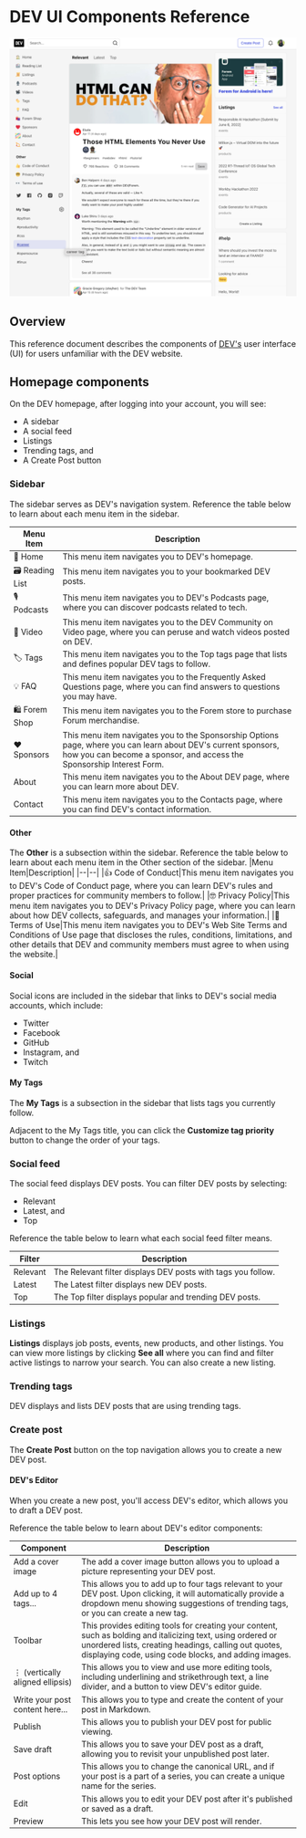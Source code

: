 # DEV UI Components Reference

![DEV's homepage](https://github.com/heykayla/Technical-Writing-Portfolio/blob/main/Images/dev_UI_components_reference/dev_UI_components_reference.png)

## Overview

This reference document describes the components of [DEV's](https://dev.to/) user interface (UI) for users unfamiliar with the DEV website.

## Homepage components

On the DEV homepage, after logging into your account, you will see:

- A sidebar
- A social feed
- Listings
- Trending tags, and
- A Create Post button

### Sidebar

The sidebar serves as DEV's navigation system. Reference the table below to learn about each menu item in the sidebar.

| Menu Item      | Description                                                                                                                                                                             |
| -------------- | --------------------------------------------------------------------------------------------------------------------------------------------------------------------------------------- |
| 🏡 Home        | This menu item navigates you to DEV's homepage.                                                                                                                                         |
| 🗃 Reading List | This menu item navigates you to your bookmarked DEV posts.                                                                                                                              |
| 🎙 Podcasts     | This menu item navigates you to DEV's Podcasts page, where you can discover podcasts related to tech.                                                                                   |
| 🎥 Video       | This menu item navigates you to the DEV Community on Video page, where you can peruse and watch videos posted on DEV.                                                                   |
| 🏷 Tags         | This menu item navigates you to the Top tags page that lists and defines popular DEV tags to follow.                                                                                    |
| 💡 FAQ         | This menu item navigates you to the Frequently Asked Questions page, where you can find answers to questions you may have.                                                              |
| 🛍 Forem Shop   | This menu item navigates you to the Forem store to purchase Forum merchandise.                                                                                                          |
| ❤️ Sponsors    | This menu item navigates you to the Sponsorship Options page, where you can learn about DEV's current sponsors, how you can become a sponsor, and access the Sponsorship Interest Form. |
| About          | This menu item navigates you to the About DEV page, where you can learn more about DEV.                                                                                                 |
| Contact        | This menu item navigates you to the Contacts page, where you can find DEV's contact information.                                                                                        |

#### Other

The **Other** is a subsection within the sidebar. Reference the table below to learn about each menu item in the Other section of the sidebar.
|Menu Item|Description|
|--|--|
|👍 Code of Conduct|This menu item navigates you to DEV's Code of Conduct page, where you can learn DEV's rules and proper practices for community members to follow.|
|🤓 Privacy Policy|This menu item navigates you to DEV's Privacy Policy page, where you can learn about how DEV collects, safeguards, and manages your information.|
|👀 Terms of Use|This menu item navigates you to DEV's Web Site Terms and Conditions of Use page that discloses the rules, conditions, limitations, and other details that DEV and community members must agree to when using the website.|

#### Social

Social icons are included in the sidebar that links to DEV's social media accounts, which include:

- Twitter
- Facebook
- GitHub
- Instagram, and
- Twitch

#### My Tags

The **My Tags** is a subsection in the sidebar that lists tags you currently follow.

Adjacent to the My Tags title, you can click the **Customize tag priority** button to change the order of your tags.

### Social feed

The social feed displays DEV posts. You can filter DEV posts by selecting:

- Relevant
- Latest, and
- Top

Reference the table below to learn what each social feed filter means.

| Filter   | Description                                                  |
| -------- | ------------------------------------------------------------ |
| Relevant | The Relevant filter displays DEV posts with tags you follow. |
| Latest   | The Latest filter displays new DEV posts.                    |
| Top      | The Top filter displays popular and trending DEV posts.      |

### Listings

**Listings** displays job posts, events, new products, and other listings. You can view more listings by clicking **See all** where you can find and filter active listings to narrow your search. You can also create a new listing.

### Trending tags

DEV displays and lists DEV posts that are using trending tags.

### Create post

The **Create Post** button on the top navigation allows you to create a new DEV post.

#### DEV's Editor

When you create a new post, you'll access DEV's editor, which allows you to draft a DEV post.

Reference the table below to learn about DEV's editor components:

| Component                       | Description                                                                                                                                                                                                                  |
| ------------------------------- | ---------------------------------------------------------------------------------------------------------------------------------------------------------------------------------------------------------------------------- |
| Add a cover image               | The add a cover image button allows you to upload a picture representing your DEV post.                                                                                                                                      |
| Add up to 4 tags...             | This allows you to add up to four tags relevant to your DEV post. Upon clicking, it will automatically provide a dropdown menu showing suggestions of trending tags, or you can create a new tag.                            |
| Toolbar                         | This provides editing tools for creating your content, such as bolding and italicizing text, using ordered or unordered lists, creating headings, calling out quotes, displaying code, using code blocks, and adding images. |
| ⋮ (vertically aligned ellipsis) | This allows you to view and use more editing tools, including underlining and strikethrough text, a line divider, and a button to view DEV's editor guide.                                                                   |
| Write your post content here... | This allows you to type and create the content of your post in Markdown.                                                                                                                                                     |
| Publish                         | This allows you to publish your DEV post for public viewing.                                                                                                                                                                 |
| Save draft                      | This allows you to save your DEV post as a draft, allowing you to revisit your unpublished post later.                                                                                                                       |
| Post options                    | This allows you to change the canonical URL, and if your post is a part of a series, you can create a unique name for the series.                                                                                            |
| Edit                            | This allows you to edit your DEV post after it's published or saved as a draft.                                                                                                                                              |
| Preview                         | This lets you see how your DEV post will render.                                                                                                                                                                             |

